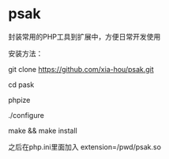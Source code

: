 psak
====
封装常用的PHP工具到扩展中，方便日常开发使用

安装方法：

git clone https://github.com/xia-hou/psak.git

cd pask

phpize

./configure

make && make install

之后在php.ini里面加入 extension=/pwd/psak.so
